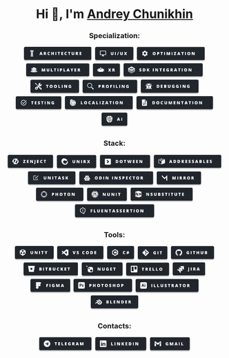 <h1 align="center"> Hi 👋, I'm <a href="https://github.com/Requdes"> Andrey Chunikhin <a/></h1>

<div align="center"><h3> Specialization: </h3></div>

<div align="center">
  <a href="#"><img src="https://github.com/Requdes/Requdes/blob/main/Resources/Images/Badges/Specialization/Architecture.png" height="35"></a>
  <a href="#"><img src="https://github.com/Requdes/Requdes/blob/main/Resources/Images/Badges/Specialization/UI-UX.png" height="35"></a>
  <a href="#"><img src="https://github.com/Requdes/Requdes/blob/main/Resources/Images/Badges/Specialization/Optimization.png" height="35"></a>
  <a href="#"><img src="https://github.com/Requdes/Requdes/blob/main/Resources/Images/Badges/Specialization/Multiplayer.png" height="35"></a>
  <a href="#"><img src="https://github.com/Requdes/Requdes/blob/main/Resources/Images/Badges/Specialization/XR.png" height="35"></a>
  <a href="#"><img src="https://github.com/Requdes/Requdes/blob/main/Resources/Images/Badges/Specialization/SDK_Integration.png" height="35"></a>
  <a href="#"><img src="https://github.com/Requdes/Requdes/blob/main/Resources/Images/Badges/Specialization/Tooling.png" height="35"></a>
  <a href="#"><img src="https://github.com/Requdes/Requdes/blob/main/Resources/Images/Badges/Specialization/Profiling.png" height="35"></a>
  <a href="#"><img src="https://github.com/Requdes/Requdes/blob/main/Resources/Images/Badges/Specialization/Debugging.png" height="35"></a>
  <a href="#"><img src="https://github.com/Requdes/Requdes/blob/main/Resources/Images/Badges/Specialization/Testing.png" height="35"></a>
  <a href="#"><img src="https://github.com/Requdes/Requdes/blob/main/Resources/Images/Badges/Specialization/Localization.png" height="35"></a>
  <a href="#"><img src="https://github.com/Requdes/Requdes/blob/main/Resources/Images/Badges/Specialization/Documentation.png" height="35"></a>
  <a href="#"><img src="https://github.com/Requdes/Requdes/blob/main/Resources/Images/Badges/Specialization/AI.png" height="35"></a>
</div>

<div align="center"><h3> Stack: </h3></div>

<div align="center">
  <a href="#"><img src="https://github.com/Requdes/Requdes/blob/main/Resources/Images/Badges/Stack/Zenject.png" height="35"></a>
  <a href="#"><img src="https://github.com/Requdes/Requdes/blob/main/Resources/Images/Badges/Stack/Unirx.png" height="35"></a>
  <a href="#"><img src="https://github.com/Requdes/Requdes/blob/main/Resources/Images/Badges/Stack/DOTween.png" height="35"></a>
  <a href="#"><img src="https://github.com/Requdes/Requdes/blob/main/Resources/Images/Badges/Stack/Addressables.png" height="35"></a>
  <a href="#"><img src="https://github.com/Requdes/Requdes/blob/main/Resources/Images/Badges/Stack/Unitask.png" height="35"></a>
  <a href="#"><img src="https://github.com/Requdes/Requdes/blob/main/Resources/Images/Badges/Stack/Odin_Inspector.png" height="35"></a>
  <a href="#"><img src="https://github.com/Requdes/Requdes/blob/main/Resources/Images/Badges/Stack/Mirror.png" height="35"></a>
  <a href="#"><img src="https://github.com/Requdes/Requdes/blob/main/Resources/Images/Badges/Stack/Photon.png" height="35"></a>
  <a href="#"><img src="https://github.com/Requdes/Requdes/blob/main/Resources/Images/Badges/Stack/NUnit.png" height="35"></a>
  <a href="#"><img src="https://github.com/Requdes/Requdes/blob/main/Resources/Images/Badges/Stack/NSubstitute.png" height="35"></a>
  <a href="#"><img src="https://github.com/Requdes/Requdes/blob/main/Resources/Images/Badges/Stack/Fluentassertion.png" height="35"></a>
</div>

<div align="center"><h3> Tools: </h3></div>

<div align="center">
  <a href="#"><img src="https://github.com/Requdes/Requdes/blob/main/Resources/Images/Badges/Tools/Unity.png" height="35"></a>
  <a href="#"><img src="https://github.com/Requdes/Requdes/blob/main/Resources/Images/Badges/Tools/VS_Code.png" height="35"></a>
  <a href="#"><img src="https://github.com/Requdes/Requdes/blob/main/Resources/Images/Badges/Tools/C%23.png" height="35"></a>
  <a href="#"><img src="https://github.com/Requdes/Requdes/blob/main/Resources/Images/Badges/Tools/Git.png" height="35"></a>
  <a href="#"><img src="https://github.com/Requdes/Requdes/blob/main/Resources/Images/Badges/Tools/GitHub.png" height="35"></a>
  <a href="#"><img src="https://github.com/Requdes/Requdes/blob/main/Resources/Images/Badges/Tools/Bitbucket.png" height="35"></a>
  <a href="#"><img src="https://github.com/Requdes/Requdes/blob/main/Resources/Images/Badges/Tools/NuGet.png" height="35"></a>
  <a href="#"><img src="https://github.com/Requdes/Requdes/blob/main/Resources/Images/Badges/Tools/Trello.png" height="35"></a>
  <a href="#"><img src="https://github.com/Requdes/Requdes/blob/main/Resources/Images/Badges/Tools/Jira.png" height="35"></a>
  <a href="#"><img src="https://github.com/Requdes/Requdes/blob/main/Resources/Images/Badges/Tools/Figma.png" height="35"></a>
  <a href="#"><img src="https://github.com/Requdes/Requdes/blob/main/Resources/Images/Badges/Tools/Photoshop.png" height="35"></a>
  <a href="#"><img src="https://github.com/Requdes/Requdes/blob/main/Resources/Images/Badges/Tools/Illustrator.png" height="35"></a>
  <a href="#"><img src="https://github.com/Requdes/Requdes/blob/main/Resources/Images/Badges/Tools/Blender.png" height="35"></a>
</div>

<h3 align="center"> Contacts: </h3>

<div align="center">
  <a href="https://t.me/Tomdreey"><img src="https://github.com/Requdes/Requdes/blob/main/Resources/Images/Badges/Contacts/Telegram.png" height="35"></a>
  <a href="https://www.linkedin.com/in/andrey-chunikhin"><img src="https://github.com/Requdes/Requdes/blob/main/Resources/Images/Badges/Contacts/Linkedin.png" height="35"></a>
  <a href="mailto:requdes@gmail.com"><img src="https://github.com/Requdes/Requdes/blob/main/Resources/Images/Badges/Contacts/Gmail.png" height="35"></a>
</div>